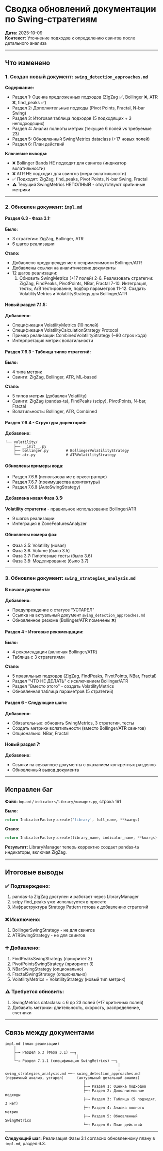 # Сводка обновлений документации по Swing-стратегиям

**Дата:** 2025-10-09  
**Контекст:** Уточнение подходов к определению свингов после детального анализа

---

## Что изменено

### 1. Создан новый документ: `swing_detection_approaches.md`

**Содержание:**
- Раздел 1: Оценка предложенных подходов (ZigZag ✅, Bollinger ❌, ATR ❌, find_peaks ✅)
- Раздел 2: Дополнительные подходы (Pivot Points, Fractal, N-bar Swing)
- Раздел 3: Итоговая таблица подходов (5 подходящих + 3 неподходящих)
- Раздел 4: Анализ полноты метрик (текущие 6 полей vs требуемые 23)
- Раздел 5: Обновленный SwingMetrics dataclass (+17 новых полей)
- Раздел 6: План действий

**Ключевые выводы:**
- ❌ Bollinger Bands НЕ подходят для свингов (индикатор волатильности)
- ❌ ATR НЕ подходит для свингов (мера волатильности)
- ✅ Подходят: ZigZag, find_peaks, Pivot Points, N-bar Swing, Fractal
- ⚠️ Текущий SwingMetrics НЕПОЛНЫЙ - отсутствуют критичные метрики

---

### 2. Обновлен документ: `impl.md`

#### Раздел 6.3 - Фаза 3.1:

**Было:**
- 3 стратегии: ZigZag, Bollinger, ATR
- 6 шагов реализации

**Стало:**
- Добавлено предупреждение о неприменимости Bollinger/ATR
- Добавлены ссылки на аналитические документы
- 12 шагов реализации:
  1. Обновить SwingMetrics (+17 полей)
  2-6. Реализовать стратегии: ZigZag, FindPeaks, PivotPoints, NBar, Fractal
  7-10. Интеграция, тесты, A/B тестирование, подбор параметров
  11-12. Создать VolatilityMetrics и VolatilityStrategy для Bollinger/ATR

#### Новый раздел 7.1.5:

**Добавлено:**
- Спецификация VolatilityMetrics (10 полей)
- Спецификация VolatilityCalculationStrategy Protocol
- Пример реализации CombinedVolatilityStrategy (~80 строк кода)
- Интерпретация метрик волатильности

#### Раздел 7.6.3 - Таблица типов стратегий:

**Было:**
- 4 типа метрик
- Свинги: ZigZag, Bollinger, ATR, ML-based

**Стало:**
- 5 типов метрик (добавлен Volatility)
- Свинги: ZigZag (pandas-ta), FindPeaks (scipy), PivotPoints, N-bar, Fractal
- Волатильность: Bollinger, ATR, Combined

#### Раздел 7.6.4 - Структура директорий:

**Добавлено:**
```
└── volatility/
    ├── __init__.py
    ├── bollinger.py        # BollingerVolatilityStrategy
    └── atr.py              # ATRVolatilityStrategy
```

#### Обновлены примеры кода:

- Раздел 7.6.6 (использование в оркестраторе)
- Раздел 7.6.7 (преимущества архитектуры)
- Раздел 7.6.8 (AutoSwingStrategy)

#### Добавлена новая Фаза 3.5:

**Volatility стратегии** - правильное использование Bollinger/ATR
- 9 шагов реализации
- Интеграция в ZoneFeaturesAnalyzer

#### Обновлены номера фаз:

- Фаза 3.5: Volatility (новая)
- Фаза 3.6: Volume (было 3.5)
- Фаза 3.7: Гипотезные тесты (было 3.6)
- Фаза 3.8: Моделирование (было 3.7)

---

### 3. Обновлен документ: `swing_strategies_analysis.md`

#### В начале документа:

**Добавлено:**
- Предупреждение о статусе "УСТАРЕЛ"
- Ссылка на актуальный документ `swing_detection_approaches.md`
- Обновленное резюме (Bollinger/ATR помечены ❌)

#### Раздел 4 - Итоговые рекомендации:

**Было:**
- 4 рекомендации (включая Bollinger/ATR)
- Таблица с 3 стратегиями

**Стало:**
- 5 правильных подходов (ZigZag, FindPeaks, PivotPoints, NBar, Fractal)
- Раздел "ЧТО НЕ ДЕЛАТЬ" с исключением Bollinger/ATR
- Раздел "Вместо этого" - создать VolatilityMetrics
- Обновленная таблица параметров (5 стратегий)

#### Раздел 6 - Следующие шаги:

**Добавлено:**
- Обязательные: обновить SwingMetrics, 3 стратегии, тесты
- Создать метрики волатильности (вместо Bollinger/ATR свингов)
- Опционально: NBar, Fractal

#### Новый раздел 7:

**Добавлено:**
- Ссылки на связанные документы с указанием конкретных разделов
- Обновленный вывод документа

---

## Исправлен баг

**Файл:** `bquant/indicators/library/manager.py`, строка 161

**Было:**
```python
return IndicatorFactory.create('library', full_name, **kwargs)
```

**Стало:**
```python
return IndicatorFactory.create(library_name, indicator_name, **kwargs)
```

**Результат:** LibraryManager теперь корректно создает pandas-ta индикаторы, включая ZigZag.

---

## Итоговые выводы

### ✅ Подтверждено:
1. pandas-ta ZigZag доступен и работает через LibraryManager
2. scipy find_peaks уже используется в проекте
3. Инфраструктура Strategy Pattern готова к добавлению стратегий

### ❌ Исключено:
1. BollingerSwingStrategy - не для свингов
2. ATRSwingStrategy - не для свингов

### ➕ Добавлено:
1. FindPeaksSwingStrategy (приоритет 2)
2. PivotPointsSwingStrategy (приоритет 3)
3. NBarSwingStrategy (опционально)
4. FractalSwingStrategy (опционально)
5. VolatilityMetrics + VolatilityStrategy (новый тип метрик)

### ⚠️ Требуется обновить:
1. SwingMetrics dataclass: с 6 до 23 полей (+17 критичных полей)
2. Добавить метрики: длительность, скорость, распределение, счетчики

---

## Связь между документами

```
impl.md (план реализации)
    │
    ├─→ Раздел 6.3 (Фаза 3.1) ──┐
    │                            │
    └─→ Раздел 7.1.1 (спецификация SwingMetrics) ──┐
                                                    │
                                                    ↓
swing_strategies_analysis.md ──→ swing_detection_approaches.md
(первичный анализ, устарел)      (актуальный детальный анализ)
                                    │
                                    ├─→ Раздел 1: Оценка подходов
                                    ├─→ Раздел 2: Дополнительные подходы
                                    ├─→ Раздел 3: Таблица (5 подходят, 3 нет)
                                    ├─→ Раздел 4: Анализ полноты метрик
                                    ├─→ Раздел 5: Обновленный SwingMetrics
                                    └─→ Раздел 6: План действий
```

---

**Следующий шаг:** Реализация Фазы 3.1 согласно обновленному плану в `impl.md`, раздел 6.3.

